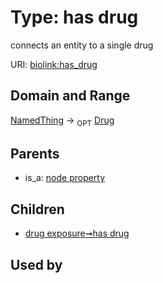 
# Type: has drug


connects an entity to a single drug

URI: [biolink:has_drug](https://w3id.org/biolink/vocab/has_drug)


## Domain and Range

[NamedThing](NamedThing.md) ->  <sub>OPT</sub> [Drug](Drug.md)

## Parents

 *  is_a: [node property](node_property.md)

## Children

 *  [drug exposure➞has drug](drug_exposure_has_drug.md)

## Used by

